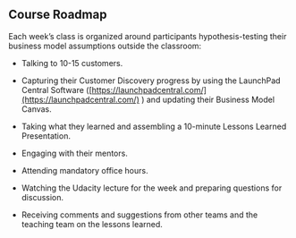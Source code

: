 ## Course Roadmap

Each week’s class is organized around participants hypothesis-testing their business model assumptions outside the classroom:

* Talking to 10-15 customers.

* Capturing their Customer Discovery progress by using the LaunchPad Central Software ([https://launchpadcentral.com/](https://launchpadcentral.com/) ) and updating their Business Model Canvas.

* Taking what they learned and assembling a 10-minute Lessons Learned Presentation.

* Engaging with their mentors.

* Attending mandatory office hours.

* Watching the Udacity lecture for the week and preparing questions for discussion.

* Receiving comments and suggestions from other teams and the teaching team on the lessons learned.
